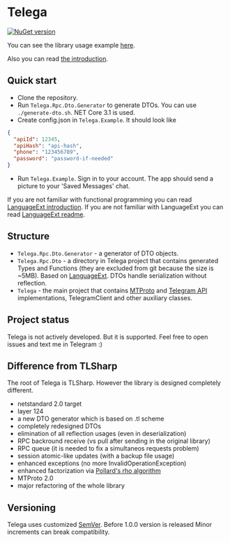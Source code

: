 # Telega

[![NuGet version](https://badge.fury.io/nu/Telega.svg)](https://www.nuget.org/packages/Telega)

You can see the library usage example [here](https://github.com/ilyalatt/Telega/tree/master/Telega.Example/Program.cs).

Also you can read [the introduction](https://github.com/ilyalatt/Telega/wiki/Introduction).

## Quick start

* Clone the repository.
* Run `Telega.Rpc.Dto.Generator` to generate DTOs. You can use `./generate-dto.sh`. NET Core 3.1 is used.
* Create config.json in `Telega.Example`. It should look like

```json
{
  "apiId": 12345,
  "apiHash": "api-hash",
  "phone": "123456789",
  "password": "password-if-needed"
}
```

* Run `Telega.Example`. Sign in to your account. The app should send a picture to your 'Saved Messages' chat.

If you are not familiar with functional programming you can read [LanguageExt introduction](https://github.com/louthy/language-ext/wiki/Thinking-Functionally:-Introduction).
If you are not familiar with LanguageExt you can read [LanguageExt readme](https://github.com/louthy/language-ext).

## Structure

* `Telega.Rpc.Dto.Generator` - a generator of DTO objects.
* `Telega.Rpc.Dto` - a directory in Telega project that contains generated Types and Functions (they are excluded from git because the size is ~5MB). Based on [LanguageExt](https://github.com/louthy/language-ext). DTOs handle serialization without reflection.
* `Telega` - the main project that contains [MTProto](https://core.telegram.org/mtproto) and [Telegram API](https://core.telegram.org/api#telegram-api) implementations, TelegramClient and other auxiliary classes.

## Project status

Telega is not actively developed. But it is supported. Feel free to open issues and text me in Telegram :)

## Difference from TLSharp

The root of Telega is TLSharp. However the library is designed completely different.

* netstandard 2.0 target
* layer 124
* a new DTO generator which is based on .tl scheme
* completely redesigned DTOs
* elimination of all reflection usages (even in deserialization)
* RPC backround receive (vs pull after sending in the original library)
* RPC queue (it is needed to fix a simultaneos requests problem)
* session atomic-like updates (with a backup file usage)
* enhanced exceptions (no more InvalidOperationException)
* enhanced factorization via [Pollard's rho algorithm](https://en.wikipedia.org/wiki/Pollard%27s_rho_algorithm)
* MTProto 2.0
* major refactoring of the whole library

## Versioning

Telega uses customized [SemVer](https://semver.org/). Before 1.0.0 version is released Minor increments can break compatibility.
